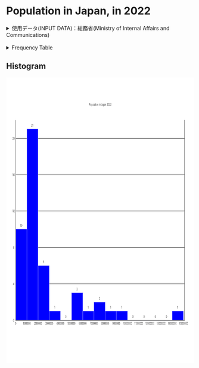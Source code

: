 # Population in Japan, in 2022
<details><summary>使用データ(INPUT DATA)：総務省(Ministry of Internal Affairs and Communications)</summary>

<br />

**Population In Japan, in 2022**
<br />

|Prefecture|Population|
|:---:|---:|
|北海道|5,246,170|
|青森県|1,249,527|
|岩手県|1,227,142|
|宮城県|2,321,203|
|秋田県|970,724|
|山形県|1,070,600|
|福島県|1,842,608|
|茨城県|2,924,544|
|栃木県|1,974,255|
|群馬県|1,987,570|
|埼玉県|7,328,472|
|千葉県|6,296,556|
|東京都|14,042,127|
|神奈川県|9,271,325|
|新潟県|2,150,392|
|富山県|1,064,722|
|石川県|1,157,057|
|福井県|778,444|
|山梨県|850,270|
|長野県|2,094,126|
|岐阜県|1,969,582|
|静岡県|3,763,570|
|愛知県|7,533,419|
|三重県|1,815,420|
|滋賀県|1,440,474|
|京都府|2,609,771|
|大阪府|8,833,907|
|兵庫県|5,515,383|
|奈良県|1,362,000|
|和歌山県|944,407|
|鳥取県|555,491|
|島根県|667,646|
|岡山県|1,917,334|
|広島県|2,808,524|
|山口県|1,360,744|
|徳島県|727,080|
|香川県|974,044|
|愛媛県|1,384,016|
|高知県|682,466|
|福岡県|5,117,171|
|佐賀県|818,112|
|長崎県|1,331,605|
|熊本県|1,745,952|
|大分県|1,162,114|
|宮崎県|1,085,258|
|鹿児島県|1,589,361|
|沖縄県|1,435,479|
</details>

<br />

<details><summary>Frequency Table</summary>

|Class|Frequency|CumulativeFrequency|RelativeFrequency|CumulativeRelativeFrequency|ClassValue|ClassValue * Frequency|
|:---:|:---:|:---:|:---:|:---:|:---:|---:|
|0 ~ 1,000,000|10|10|0.21|0.21|500,000.0|5,000,000.0|
|1,000,000 ~ 2,000,000|21|31|0.45|0.66|1,500,000.0|31,500,000.0|
|2,000,000 ~ 3,000,000|6|37|0.13|0.79|2,500,000.0|15,000,000.0|
|3,000,000 ~ 4,000,000|1|38|0.02|0.81|3,500,000.0|3,500,000.0|
|4,000,000 ~ 5,000,000|0|38|0.00|0.81|4,500,000.0|0.0|
|5,000,000 ~ 6,000,000|3|41|0.06|0.87|5,500,000.0|16,500,000.0|
|6,000,000 ~ 7,000,000|1|42|0.02|0.89|6,500,000.0|6,500,000.0|
|7,000,000 ~ 8,000,000|2|44|0.04|0.94|7,500,000.0|15,000,000.0|
|8,000,000 ~ 9,000,000|1|45|0.02|0.96|8,500,000.0|8,500,000.0|
|9,000,000 ~ 10,000,000|1|46|0.02|0.98|9,500,000.0|9,500,000.0|
|10,000,000 ~ 11,000,000|0|46|0.00|0.98|10,500,000.0|0.0|
|11,000,000 ~ 12,000,000|0|46|0.00|0.98|11,500,000.0|0.0|
|12,000,000 ~ 13,000,000|0|46|0.00|0.98|12,500,000.0|0.0|
|13,000,000 ~ 14,000,000|0|46|0.00|0.98|13,500,000.0|0.0|
|14,000,000 ~ 15,000,000|1|47|0.02|1.00|14,500,000.0|14,500,000.0|
|Total|47|47|1.00|1.00|---|125,500,000.0|
|Mean|---|---|---|---|---|2,670,212.8|


</details>


## Histogram

<img src="img/HistogramPopulationInJapan2022.png" width="1024" height="768">

